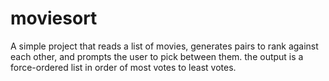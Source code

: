 # moviesort
A simple project that reads a list of movies, generates pairs to rank against each other, and prompts the user to pick between them. the output is a force-ordered list in order of most votes to least votes.
